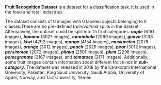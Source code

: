 **Fruit Recognition Dataset** is a dataset for a classification task. It is used in the food and retail industries. 

The dataset consists of 0 images with 0 labeled objects belonging to 0 classes.There are no pre-defined <i>train/val/test</i> splits in the dataset. Alternatively, the dataset could be split into 15 fruit categories: ***apple*** (6161 images), ***banana*** (3027 images), ***carambola*** (2080 images), ***guava*** (3138 images), ***kiwi*** (4292 images), ***mango*** (4154 images), ***muskmelon*** (2078 images), ***orange*** (3012 images), ***peach*** (2629 images), ***pear*** (3012 images), ***persimmon*** (2072 images), ***pitaya*** (2501 images), ***plum*** (2298 images), ***pomegranate*** (2167 images), and ***tomatoes*** (2171 images). Additionally, some fruit images contain information about different fruit kinds in ***sub-category***. The dataset was released in 2018 by the Karakoram International University, Pakistan, King Saud University, Saudi Arabia, University of Agder, Norway, and Taiz University, Yemen.